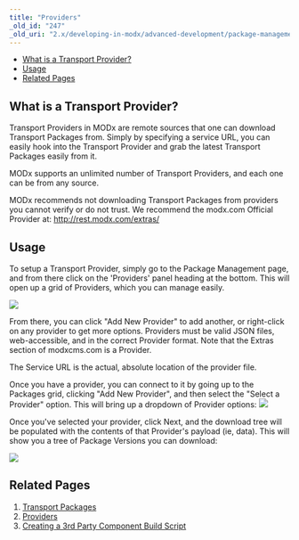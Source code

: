 ```yaml
---
title: "Providers"
_old_id: "247"
_old_uri: "2.x/developing-in-modx/advanced-development/package-management/providers"
---
```


- [What is a Transport Provider?](#what-is-a-transport-provider)
- [Usage](#usage)
- [Related Pages](#related-pages)



## What is a Transport Provider?

Transport Providers in MODx are remote sources that one can download Transport Packages from. Simply by specifying a service URL, you can easily hook into the Transport Provider and grab the latest Transport Packages easily from it.

MODx supports an unlimited number of Transport Providers, and each one can be from any source.

MODx recommends not downloading Transport Packages from providers you cannot verify or do not trust. We recommend the modx.com Official Provider at: <http://rest.modx.com/extras/>

## Usage

To setup a Transport Provider, simply go to the Package Management page, and from there click on the 'Providers' panel heading at the bottom. This will open up a grid of Providers, which you can manage easily.

![](/download/attachments/18678072/providers.png?version=1&modificationDate=1260560781000)

From there, you can click "Add New Provider" to add another, or right-click on any provider to get more options. Providers must be valid JSON files, web-accessible, and in the correct Provider format. Note that the Extras section of modxcms.com is a Provider.

The Service URL is the actual, absolute location of the provider file.

Once you have a provider, you can connect to it by going up to the Packages grid, clicking "Add New Provider", and then select the "Select a Provider" option. This will bring up a dropdown of Provider options: ![](/download/attachments/18678072/selprovider.png?version=1&modificationDate=1260560499000)
 
Once you've selected your provider, click Next, and the download tree will be populated with the contents of that Provider's payload (ie, data). This will show you a tree of Package Versions you can download:

![](/download/attachments/18678072/pkgdownload.png?version=1&modificationDate=1260560109000)

## Related Pages

1. [Transport Packages](developing-in-modx/advanced-development/package-management/transport-packages)
2. [Providers](developing-in-modx/advanced-development/package-management/providers)
3. [Creating a 3rd Party Component Build Script](developing-in-modx/advanced-development/package-management/creating-a-3rd-party-component-build-script)